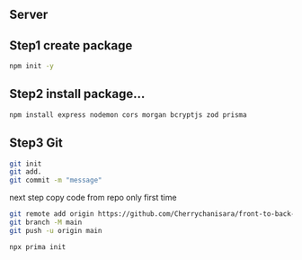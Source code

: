 ## Server

## Step1 create package
```bash
npm init -y
```
## Step2 install package...
```bash
npm install express nodemon cors morgan bcryptjs zod prisma
```

## Step3 Git
```bash
git init 
git add. 
git commit -m "message"
```
next step 
copy code from repo
only first time 
```bash
git remote add origin https://github.com/Cherrychanisara/front-to-back-api.git
git branch -M main
git push -u origin main
```

```bash
npx prima init
```